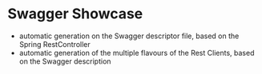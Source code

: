 # Swagger Showcase

- automatic generation on the Swagger descriptor file, based on the Spring RestController
- automatic generation of the multiple flavours of the Rest Clients, based on the Swagger description  
